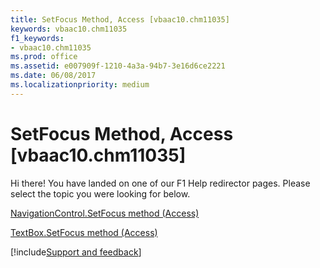 ```yaml
---
title: SetFocus Method, Access [vbaac10.chm11035]
keywords: vbaac10.chm11035
f1_keywords:
- vbaac10.chm11035
ms.prod: office
ms.assetid: e007909f-1210-4a3a-94b7-3e16d6ce2221
ms.date: 06/08/2017
ms.localizationpriority: medium
---
```



# SetFocus Method, Access [vbaac10.chm11035]

Hi there! You have landed on one of our F1 Help redirector pages. Please select the topic you were looking for below.

[NavigationControl.SetFocus method (Access)](https://msdn.microsoft.com/library/74232b27-17f4-78fc-9c42-0aabaad56257%28Office.15%29.aspx)

[TextBox.SetFocus method (Access)](https://msdn.microsoft.com/library/dc5edcd0-09af-2fdb-0b94-49af0bfa705b%28Office.15%29.aspx)

[!include[Support and feedback](~/includes/feedback-boilerplate.md)]